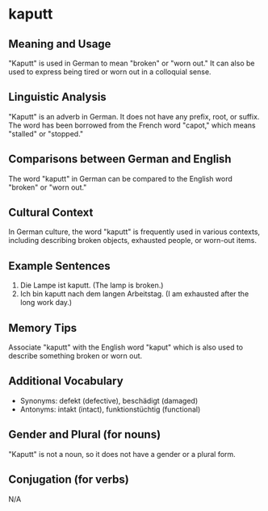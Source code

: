 # kaputt
## Meaning and Usage
"Kaputt" is used in German to mean "broken" or "worn out." It can also be used to express being tired or worn out in a colloquial sense.

## Linguistic Analysis
"Kaputt" is an adverb in German. It does not have any prefix, root, or suffix. The word has been borrowed from the French word "capot," which means "stalled" or "stopped."

## Comparisons between German and English
The word "kaputt" in German can be compared to the English word "broken" or "worn out."

## Cultural Context
In German culture, the word "kaputt" is frequently used in various contexts, including describing broken objects, exhausted people, or worn-out items.

## Example Sentences
1. Die Lampe ist kaputt. (The lamp is broken.)
2. Ich bin kaputt nach dem langen Arbeitstag. (I am exhausted after the long work day.)

## Memory Tips
Associate "kaputt" with the English word "kaput" which is also used to describe something broken or worn out.

## Additional Vocabulary
- Synonyms: defekt (defective), beschädigt (damaged)
- Antonyms: intakt (intact), funktionstüchtig (functional)

## Gender and Plural (for nouns)
"Kaputt" is not a noun, so it does not have a gender or a plural form.

## Conjugation (for verbs)
N/A
